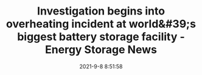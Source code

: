 ---
"title": "Investigation begins into overheating incident at world&amp;#39;s biggest battery storage facility - Energy Storage News"
"date": "2021-9-8 8:51:58"
"feed_name": "GOOGLENEWSCONSTRUCTION"
"feed_website": "https://news.google.com/search?q=construction%2Bincident&hl=en-US&gl=US&ceid=US:en"
"feed_rss": "https://news.google.com/rss/search?q=construction%2Bincident&hl=en-US&gl=US&ceid=US:en"
"link": "https://www.energy-storage.news/investigation-begins-into-overheating-incident-at-worlds-biggest-battery-storage-facility/"
"file": "_posts/2021-1-1-5dd312c23b8c72a2b8290180f38f98bcaef352b0.md"
"accident": "1"
"drilling": "1"
---